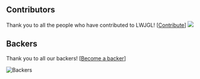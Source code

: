 ## Contributors

Thank you to all the people who have contributed to LWJGL! [[Contribute](https://github.com/LWJGL/lwjgl3/blob/master/.github/CONTRIBUTING.md)]
<a href="https://github.com/LWJGL/lwjgl3/graphs/contributors"><img src="https://opencollective.com/lwjgl/contributors.svg?width=825"/></a>

## Backers

Thank you to all our backers! [[Become a backer](https://opencollective.com/lwjgl#section-contribute)]

![Backers](https://opencollective.com/lwjgl/backers.svg?width=825)

